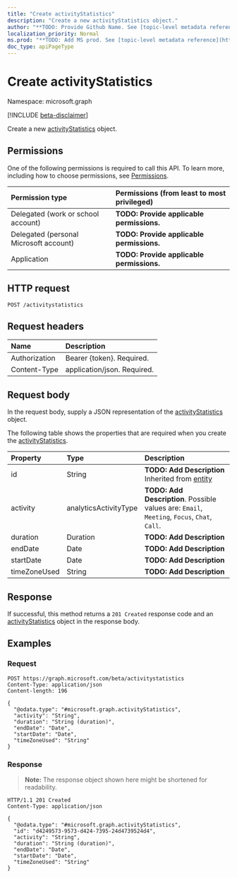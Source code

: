 ```yaml
---
title: "Create activityStatistics"
description: "Create a new activityStatistics object."
author: "**TODO: Provide Github Name. See [topic-level metadata reference](https://msgo.azurewebsites.net/add/document/guidelines/metadata.html#topic-level-metadata)**"
localization_priority: Normal
ms.prod: "**TODO: Add MS prod. See [topic-level metadata reference](https://msgo.azurewebsites.net/add/document/guidelines/metadata.html#topic-level-metadata)**"
doc_type: apiPageType
---
```


# Create activityStatistics
Namespace: microsoft.graph

[!INCLUDE [beta-disclaimer](../../includes/beta-disclaimer.md)]

Create a new [activityStatistics](../resources/activitystatistics.md) object.

## Permissions
One of the following permissions is required to call this API. To learn more, including how to choose permissions, see [Permissions](/graph/permissions-reference).

|Permission type|Permissions (from least to most privileged)|
|:---|:---|
|Delegated (work or school account)|**TODO: Provide applicable permissions.**|
|Delegated (personal Microsoft account)|**TODO: Provide applicable permissions.**|
|Application|**TODO: Provide applicable permissions.**|

## HTTP request

<!-- {
  "blockType": "ignored"
}
-->
``` http
POST /activitystatistics
```

## Request headers
|Name|Description|
|:---|:---|
|Authorization|Bearer {token}. Required.|
|Content-Type|application/json. Required.|

## Request body
In the request body, supply a JSON representation of the [activityStatistics](../resources/activitystatistics.md) object.

The following table shows the properties that are required when you create the [activityStatistics](../resources/activitystatistics.md).

|Property|Type|Description|
|:---|:---|:---|
|id|String|**TODO: Add Description** Inherited from [entity](../resources/entity.md)|
|activity|analyticsActivityType|**TODO: Add Description**. Possible values are: `Email`, `Meeting`, `Focus`, `Chat`, `Call`.|
|duration|Duration|**TODO: Add Description**|
|endDate|Date|**TODO: Add Description**|
|startDate|Date|**TODO: Add Description**|
|timeZoneUsed|String|**TODO: Add Description**|



## Response

If successful, this method returns a `201 Created` response code and an [activityStatistics](../resources/activitystatistics.md) object in the response body.

## Examples

### Request
<!-- {
  "blockType": "request",
  "name": "create_activitystatistics_from_activitystatistics"
}
-->
``` http
POST https://graph.microsoft.com/beta/activitystatistics
Content-Type: application/json
Content-length: 196

{
  "@odata.type": "#microsoft.graph.activityStatistics",
  "activity": "String",
  "duration": "String (duration)",
  "endDate": "Date",
  "startDate": "Date",
  "timeZoneUsed": "String"
}
```


### Response
>**Note:** The response object shown here might be shortened for readability.
<!-- {
  "blockType": "response",
  "truncated": true,
  "@odata.type": "microsoft.graph.activityStatistics"
}
-->
``` http
HTTP/1.1 201 Created
Content-Type: application/json

{
  "@odata.type": "#microsoft.graph.activityStatistics",
  "id": "d4249573-9573-d424-7395-24d4739524d4",
  "activity": "String",
  "duration": "String (duration)",
  "endDate": "Date",
  "startDate": "Date",
  "timeZoneUsed": "String"
}
```

